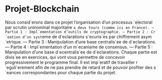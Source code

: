 # Projet-Blockchain
Nous consid´erons dans ce projet l’organisation d’un processus ´electoral par scrutin uninominal majoritaire `a deux tours (comme ici en France). — Partie 1 : Impl´ementation d’outils de cryptographie. — Partie 2 : Cr´eation d’un syst`eme de d´eclarations s´ecuris´es par chiffrement asym´etrique. — Partie 3 : Manipulation d’une base centralis´ee de d´eclarations. — Partie 4 : Impl´ementation d’un m´ecanisme de consensus. — Partie 5 : Manipulation d’une base d´ecentralis´ee de d´eclarations. Chaque partie est divis´ee en exercices, qui vont vous permettre de concevoir progressivement le programme final. Il est imp´eratif de travailler r´eguli`erement afin de ne pas prendre de retard et de pouvoir profiter des s´eances correspondantes pour chaque partie du projet.
